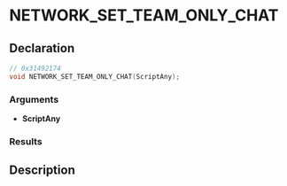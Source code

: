 # NETWORK_SET_TEAM_ONLY_CHAT

## Declaration
```cpp
// 0x31492174
void NETWORK_SET_TEAM_ONLY_CHAT(ScriptAny);
```

### Arguments
- **ScriptAny**

### Results

## Description
